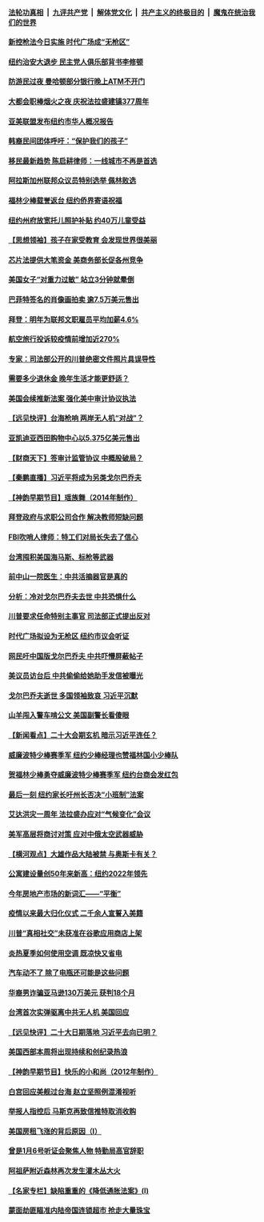 ####  [法轮功真相](../../../../basic/blob/master/README.md?t=09011401) &nbsp;|&nbsp; [九评共产党](../../../../9ping.md/blob/master/README.md?t=09011401) &nbsp;|&nbsp; [解体党文化](../../../../jtdwh.md/blob/master/README.md?t=09011401)  &nbsp;|&nbsp; [共产主义的终极目的](../../../../gczydzjmd.md/blob/master/README.md?t=09011401) &nbsp;|&nbsp; [魔鬼在统治我们的世界](../../../../mgztzwmdsj.md/blob/master/README.md?t=09011401) 

#### [新控枪法今日实施 时代广场成“无枪区”](../pages/nsc412/n13815128.md?t=09011401) 

#### [纽约治安大退步 民主党人俱乐部背书李修顿](../pages/nsc412/n13815139.md?t=09011401) 

#### [防游民过夜 曼哈顿部分银行晚上ATM不开门](../pages/nsc412/n13815126.md?t=09011401) 

#### [大都会职棒烟火之夜 庆祝法拉盛建镇377周年](../pages/nsc412/n13815147.md?t=09011401) 

#### [亚美联盟发布纽约市华人概况报告](../pages/nsc412/n13815149.md?t=09011401) 

#### [韩裔民间团体呼吁：“保护我们的孩子”](../pages/nsc412/n13815153.md?t=09011401) 

#### [移民最新趋势 陈启耕律师：一线城市不再是首选](../pages/nsc412/n13815117.md?t=09011401) 

#### [阿拉斯加州联邦众议员特别选举 佩林败选](../pages/nsc412/n13815007.md?t=09011401) 

#### [福林少棒载誉返台 纽约侨界寄语祝福](../pages/nsc412/n13815123.md?t=09011401) 

#### [纽约州府放宽托儿照护补贴 约40万儿童受益](../pages/nsc412/n13815101.md?t=09011401) 

#### [【思想领袖】孩子在家受教育 会发现世界很美丽](../pages/nsc412/n13804700.md?t=09011401) 

#### [芯片法提供大笔资金 美商务部长促各州竞争](../pages/nsc412/n13815011.md?t=09011401) 

#### [美国女子“对重力过敏” 站立3分钟就晕倒](../pages/nsc412/n13815012.md?t=09011401) 

#### [巴菲特签名的肖像画拍卖 逾7.5万美元售出](../pages/nsc412/n13814955.md?t=09011401) 

#### [拜登：明年为联邦文职雇员平均加薪4.6%](../pages/nsc412/n13814919.md?t=09011401) 

#### [航空旅行投诉较疫情前增加近270%](../pages/nsc412/n13815002.md?t=09011401) 

#### [专家：司法部公开的川普绝密文件照片具误导性](../pages/nsc412/n13814951.md?t=09011401) 

#### [需要多少退休金 晚年生活才能更舒适？](../pages/nsc412/n13814983.md?t=09011401) 

#### [美国会续推新法案 强化美中审计协议执法](../pages/nsc412/n13814874.md?t=09011401) 

#### [【远见快评】台海枪响 两岸无人机“对战”？](../pages/nsc412/n13814936.md?t=09011401) 

#### [亚凯迪亚西田购物中心以5.375亿美元售出](../pages/nsc412/n13814854.md?t=09011401) 

#### [【财商天下】签审计监管协议 中概股破局？](../pages/nsc412/n13814835.md?t=09011401) 

#### [【秦鹏直播】习近平将成为另类戈尔巴乔夫](../pages/nsc412/n13814934.md?t=09011401) 

#### [【神韵早期节目】瑶族舞（2014年制作）](../pages/nsc412/n13814916.md?t=09011401) 

#### [拜登政府与求职公司合作 解决教师短缺问题](../pages/nsc412/n13814834.md?t=09011401) 

#### [FBI吹哨人律师：特工们对局长失去了信心](../pages/nsc412/n13814840.md?t=09011401) 

#### [台湾囤积美国海马斯、标枪等武器](../pages/nsc412/n13814844.md?t=09011401) 

#### [前中山一院医生：中共活摘器官是真的](../pages/nsc412/n13814861.md?t=09011401) 

#### [分析：冷对戈尔巴乔夫去世 中共恐惧什么](../pages/nsc412/n13814778.md?t=09011401) 

#### [川普要求任命特别主事官 司法部正式提出反对](../pages/nsc412/n13814757.md?t=09011401) 

#### [时代广场拟设为无枪区 纽约市议会听证](../pages/nsc412/n13814231.md?t=09011401) 

#### [网民吁中国版戈尔巴乔夫 中共吓懵屏蔽帖子](../pages/nsc412/n13814733.md?t=09011401) 

#### [美议员访台后 中共偷偷给她助手发信被曝光](../pages/nsc412/n13814672.md?t=09011401) 

#### [戈尔巴乔夫逝世 多国领袖致哀 习近平沉默](../pages/nsc412/n13814454.md?t=09011401) 

#### [山羊闯入警车啃公文 美国副警长看傻眼](../pages/nsc412/n13814172.md?t=09011401) 

#### [【新闻看点】二十大会期玄机 暗示习近平连任？](../pages/nsc412/n13814069.md?t=09011401) 

#### [威廉波特少棒赛季军 纽约少棒经理也赞福林国小少棒队](../pages/nsc412/n13814268.md?t=09011401) 

#### [贺福林少棒勇夺威廉波特少棒赛季军 纽约台商会发红包](../pages/nsc412/n13814276.md?t=09011401) 

#### [最后一刻 纽约家长吁州长否决“小班制”法案](../pages/nsc412/n13814229.md?t=09011401) 

#### [艾达洪灾一周年 法拉盛办应对“气候变化”会议](../pages/nsc412/n13814288.md?t=09011401) 

#### [美军高层将商讨对策 应对中俄太空武器威胁](../pages/nsc412/n13814201.md?t=09011401) 

#### [【横河观点】大雄作品大陆被禁 与奥斯卡有关？](../pages/nsc412/n13814137.md?t=09011401) 

#### [公寓建设量创50年来新高：纽约2022年领先](../pages/nsc412/n13814200.md?t=09011401) 

#### [今年房地产市场的新词汇——“平衡”](../pages/nsc412/n13814160.md?t=09011401) 

#### [疫情以来最大归化仪式 二千余人宣誓入美籍](../pages/nsc412/n13814175.md?t=09011401) 

#### [川普“真相社交”未获准在谷歌应用商店上架](../pages/nsc412/n13814028.md?t=09011401) 

#### [炎热夏季如何使用空调 既凉快又省电](../pages/nsc412/n13814165.md?t=09011401) 

#### [汽车动不了 除了电瓶还可能是这些问题](../pages/nsc412/n13814153.md?t=09011401) 

#### [华裔男诈骗亚马逊130万美元 获判18个月](../pages/nsc412/n13814143.md?t=09011401) 

#### [台湾首次实弹驱离中共无人机 美国回应](../pages/nsc412/n13814105.md?t=09011401) 

#### [【远见快评】二十大日期落地 习近平去向已明？](../pages/nsc412/n13814073.md?t=09011401) 

#### [美国西部本周将出现持续和创纪录热浪](../pages/nsc412/n13814058.md?t=09011401) 

#### [【神韵早期节目】快乐的小和尚（2012年制作）](../pages/nsc412/n13813974.md?t=09011401) 

#### [白宫回应美舰过台海 赵立坚照例混淆视听](../pages/nsc412/n13814037.md?t=09011401) 

#### [举报人指控后 马斯克再致信推特取消收购](../pages/nsc412/n13813941.md?t=09011401) 

#### [美国房租飞涨的背后原因（I）](../pages/nsc412/n13813815.md?t=09011401) 

#### [曾是1月6号听证会聚焦人物 特勤局高官辞职](../pages/nsc412/n13813929.md?t=09011401) 

#### [阿祖萨附近森林再次发生灌木丛大火](../pages/nsc412/n13814015.md?t=09011401) 

#### [【名家专栏】缺陷重重的《降低通胀法案》(I)](../pages/nsc412/n13813807.md?t=09011401) 

#### [蒙面劫匪瞄准内陆帝国连锁超市 抢走大量珠宝](../pages/nsc412/n13813982.md?t=09011401) 

